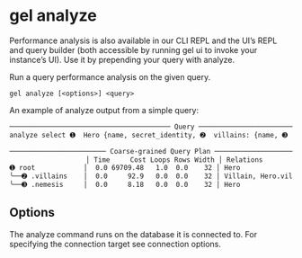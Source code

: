 # gel analyze

Performance analysis is also available in our CLI REPL and the UI’s REPL and query builder (both accessible by running gel ui to invoke your instance’s UI). Use it by prepending your query with analyze.

Run a query performance analysis on the given query.

```cli-synopsis
gel analyze [<options>] <query>
```

An example of analyze output from a simple query:

```default
──────────────────────────────────────── Query ────────────────────────────────────────
analyze select ➊  Hero {name, secret_identity, ➋  villains: {name, ➌  nemesis: {name}}};

──────────────────────── Coarse-grained Query Plan ────────────────────────
                   │ Time     Cost Loops Rows Width │ Relations
➊ root            │  0.0 69709.48   1.0  0.0    32 │ Hero
╰──➋ .villains    │  0.0     92.9   0.0  0.0    32 │ Villain, Hero.villains
╰──➌ .nemesis     │  0.0     8.18   0.0  0.0    32 │ Hero
```

## Options

The analyze command runs on the database it is connected to. For specifying the connection target see connection options.

